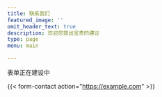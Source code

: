 ```yaml
---
title: 联系我们
featured_image: ''
omit_header_text: true
description: 欢迎您提出宝贵的建议
type: page
menu: main

---
```


表单正在建设中

{{< form-contact action="https://example.com" >}}